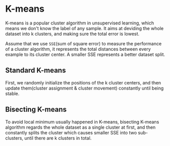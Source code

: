 # K-means

K-means is a popular cluster algorithm in unsupervised learning, which means we don't know the label of any sample. It aims at deviding the whole dataset into k clusters, and making sure the total error is lowest.

Assume that we use `SSE`(sum of square error) to measure the performance of a cluster algorithm, it represents the total distances between every example to its cluster center. A smaller SSE represents a better dataset split.


## Standard K-means

First, we randomly initialize the positions of the k cluster centers, and then update them(cluster assignment & cluster movement) constantly until being stable. 

## Bisecting K-means

To avoid local minimum usually happened in K-means, bisecting K-means algorithm regards the whole dataset as a single cluster at first, and then constantly splits the cluster which causes smaller SSE into two sub-clusters, until there are k clusters in total.




